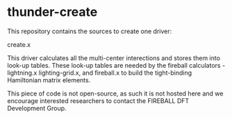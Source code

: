# thunder-create
This repository contains the sources to create one driver:

create.x

This driver calculates all the multi-center interections and stores them into look-up tables. These look-up tables are needed by the fireball calculators - lightning.x lighting-grid.x, and fireball.x to build the tight-binding Hamiltonian matrix elements. 

This piece of code is not open-source, as such it is not hosted here and we
encourage interested researchers to contact the FIREBALL DFT Development Group. 
